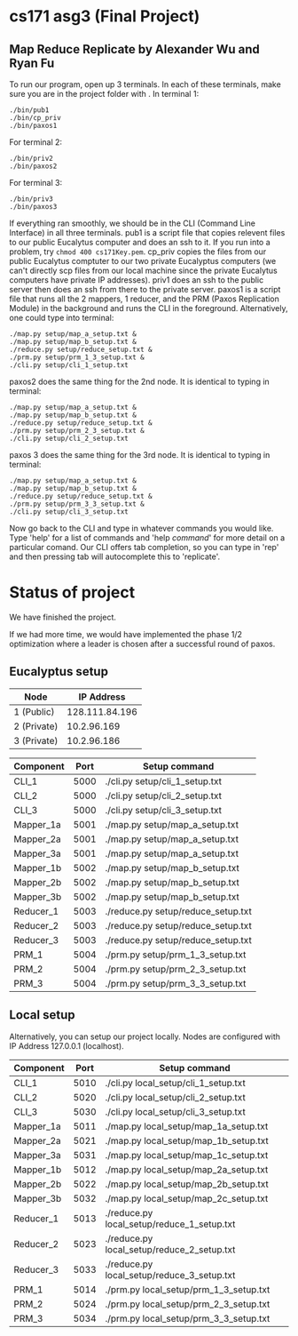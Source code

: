 # cs171 asg3 (Final Project)
Map Reduce Replicate
by Alexander Wu and Ryan Fu
---------------------------

To run our program, open up 3 terminals. In each of these terminals, make sure you are in the project folder with . In terminal 1:

    ./bin/pub1
    ./bin/cp_priv
    ./bin/paxos1

For terminal 2:

    ./bin/priv2
    ./bin/paxos2

For terminal 3:

    ./bin/priv3
    ./bin/paxos3

If everything ran smoothly, we should be in the CLI (Command Line Interface) in all three terminals. pub1 is a script file that copies relevent files to our public Eucalytus computer and does an ssh to it. If you run into a problem, try `chmod 400 cs171Key.pem`. cp_priv copies the files from our public Eucalytus comptuter to our two private Eucalyptus computers (we can't directly scp files from our local machine since the private Eucalytus computers have private IP addresses). priv1 does an ssh to the public server then does an ssh from there to the private server. paxos1 is a script file that runs all the 2 mappers, 1 reducer, and the PRM (Paxos Replication Module) in the background and runs the CLI in the foreground. Alternatively, one could type into terminal:

    ./map.py setup/map_a_setup.txt &
    ./map.py setup/map_b_setup.txt &
    ./reduce.py setup/reduce_setup.txt &
    ./prm.py setup/prm_1_3_setup.txt &
    ./cli.py setup/cli_1_setup.txt

paxos2 does the same thing for the 2nd node. It is identical to typing in terminal:

    ./map.py setup/map_a_setup.txt &
    ./map.py setup/map_b_setup.txt &
    ./reduce.py setup/reduce_setup.txt &
    ./prm.py setup/prm_2_3_setup.txt &
    ./cli.py setup/cli_2_setup.txt

paxos 3 does the same thing for the 3rd node. It is identical to typing in terminal:

    ./map.py setup/map_a_setup.txt &
    ./map.py setup/map_b_setup.txt &
    ./reduce.py setup/reduce_setup.txt &
    ./prm.py setup/prm_3_3_setup.txt &
    ./cli.py setup/cli_3_setup.txt


Now go back to the CLI and type in whatever commands you would like. Type 'help' for a list of commands and 'help _command_' for more detail on a particular comand. Our CLI offers tab completion, so you can type in 'rep' and then pressing tab will autocomplete this to 'replicate'.

# Status of project

We have finished the project.

If we had more time, we would have implemented the phase 1/2 optimization where a leader is chosen after a successful round of paxos.

## Eucalyptus setup
  | Node        | IP Address     |
  |-------------|----------------|
  | 1 (Public)  | 128.111.84.196 |
  | 2 (Private) | 10.2.96.169    |
  | 3 (Private) | 10.2.96.186    |

  | Component | Port | Setup command                      |
  |-----------|------|------------------------------------|
  | CLI_1     | 5000 | ./cli.py setup/cli_1_setup.txt     |
  | CLI_2     | 5000 | ./cli.py setup/cli_2_setup.txt     |
  | CLI_3     | 5000 | ./cli.py setup/cli_3_setup.txt     |
  | Mapper_1a | 5001 | ./map.py setup/map_a_setup.txt     |
  | Mapper_2a | 5001 | ./map.py setup/map_a_setup.txt     |
  | Mapper_3a | 5001 | ./map.py setup/map_a_setup.txt     |
  | Mapper_1b | 5002 | ./map.py setup/map_b_setup.txt     |
  | Mapper_2b | 5002 | ./map.py setup/map_b_setup.txt     |
  | Mapper_3b | 5002 | ./map.py setup/map_b_setup.txt     |
  | Reducer_1 | 5003 | ./reduce.py setup/reduce_setup.txt |
  | Reducer_2 | 5003 | ./reduce.py setup/reduce_setup.txt |
  | Reducer_3 | 5003 | ./reduce.py setup/reduce_setup.txt |
  | PRM_1     | 5004 | ./prm.py setup/prm_1_3_setup.txt   |
  | PRM_2     | 5004 | ./prm.py setup/prm_2_3_setup.txt   |
  | PRM_3     | 5004 | ./prm.py setup/prm_3_3_setup.txt   |

## Local setup
  Alternatively, you can setup our project locally. Nodes are configured with IP Address 127.0.0.1 (localhost).

  | Component | Port | Setup command                              |
  |-----------|------|--------------------------------------------|
  | CLI_1     | 5010 | ./cli.py local_setup/cli_1_setup.txt       |
  | CLI_2     | 5020 | ./cli.py local_setup/cli_2_setup.txt       |
  | CLI_3     | 5030 | ./cli.py local_setup/cli_3_setup.txt       |
  | Mapper_1a | 5011 | ./map.py local_setup/map_1a_setup.txt      |
  | Mapper_2a | 5021 | ./map.py local_setup/map_1b_setup.txt      |
  | Mapper_3a | 5031 | ./map.py local_setup/map_1c_setup.txt      |
  | Mapper_1b | 5012 | ./map.py local_setup/map_2a_setup.txt      |
  | Mapper_2b | 5022 | ./map.py local_setup/map_2b_setup.txt      |
  | Mapper_3b | 5032 | ./map.py local_setup/map_2c_setup.txt      |
  | Reducer_1 | 5013 | ./reduce.py local_setup/reduce_1_setup.txt |
  | Reducer_2 | 5023 | ./reduce.py local_setup/reduce_2_setup.txt |
  | Reducer_3 | 5033 | ./reduce.py local_setup/reduce_3_setup.txt |
  | PRM_1     | 5014 | ./prm.py local_setup/prm_1_3_setup.txt     |
  | PRM_2     | 5024 | ./prm.py local_setup/prm_2_3_setup.txt     |
  | PRM_3     | 5034 | ./prm.py local_setup/prm_3_3_setup.txt     |
